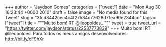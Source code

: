 
+++
author = "Jaydson Gomes"
categories = ["tweet"]
date = "Mon Aug 30 16:23:44 +0000 2010"
draft = false
image = "No media found for this Tweet"
slug = "3fcd3442cec4c4f27534c77628d71ea90e2344cd"
tags = ["tweet"]
title = """Muito bom! RT @ileopoldes..."""
tweet = true
tweet_url = "https://twitter.com/jaydson/status/22537773839"
+++
Muito bom! RT @ileopoldes: Para todos os meus amigos desenvolvedores: http://bit.ly/cF9hXr
